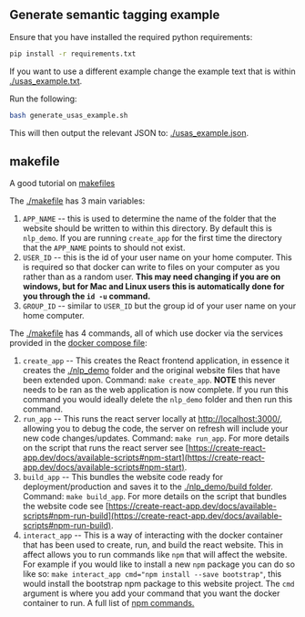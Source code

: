 ## Generate semantic tagging example

Ensure that you have installed the required python requirements:

``` bash
pip install -r requirements.txt
```

If you want to use a different example change the example text that is within [./usas_example.txt](./usas_example.txt).

Run the following:

``` bash
bash generate_usas_example.sh
```

This will then output the relevant JSON to: [./usas_example.json](./usas_example.json).

## makefile

A good tutorial on [makefiles](https://makefiletutorial.com/)

The [./makefile](./makefile) has 3 main variables:

1. `APP_NAME` -- this is used to determine the name of the folder that the website should be written to within this directory. By default this is `nlp_demo`. If you are running `create_app` for the first time the directory that the `APP_NAME` points to should not exist.
2. `USER_ID` -- this is the id of your user name on your home computer. This is required so that docker can write to files on your computer as you rather than as a random user. **This may need changing if you are on windows, but for Mac and Linux users this is automatically done for you through the `id -u` command.**
3. `GROUP_ID` -- similar to `USER_ID` but the group id of your user name on your home computer.

The [./makefile](./makefile) has 4 commands, all of which use docker via the services provided in the [docker compose file](./docker_compose.yaml):

1. `create_app` -- This creates the React frontend application, in essence it creates the [./nlp_demo](./nlp_demo) folder and the original website files that have been extended upon. Command: `make create_app`. **NOTE** this never needs to be ran as the web application is now complete. If you run this command you would ideally delete the `nlp_demo` folder and then run this command.
2. `run_app` -- This runs the react server locally at [http://localhost:3000/](http://localhost:3000/), allowing you to debug the code, the server on refresh will include your new code changes/updates. Command: `make run_app`. For more details on the script that runs the react server see [https://create-react-app.dev/docs/available-scripts#npm-start](https://create-react-app.dev/docs/available-scripts#npm-start).
3. `build_app` -- This bundles the website code ready for deployment/production and saves it to the [./nlp_demo/build folder](./nlp_demo/build). Command: `make build_app`. For more details on the script that bundles the website code see [https://create-react-app.dev/docs/available-scripts#npm-run-build](https://create-react-app.dev/docs/available-scripts#npm-run-build).
4. `interact_app` -- This is a way of interacting with the docker container that has been used to create, run, and build the react website. This in affect allows you to run commands like `npm` that will affect the website. For example if you would like to install a new `npm` package you can do so like so: `make interact_app cmd="npm install --save bootstrap"`, this would install the bootstrap npm package to this website project. The `cmd` argument is where you add your command that you want the docker container to run. A full list of [npm commands.](https://docs.npmjs.com/cli/v7/commands)